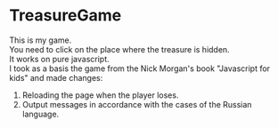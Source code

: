 # TreasureGame 

This is my game. <br>
You need to click on the place where the treasure is hidden.<br>
It works on pure javascript.<br>
I took as a basis the game from the Nick Morgan's book "Javascript for kids" and made changes:<br>
1. Reloading the page when the player loses.<br>
2. Output messages in accordance with the cases of the Russian language.<br>





